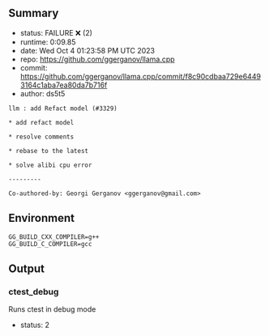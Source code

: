 ## Summary

- status:  FAILURE ❌ (2)
- runtime: 0:09.85
- date:    Wed Oct  4 01:23:58 PM UTC 2023
- repo:    https://github.com/ggerganov/llama.cpp
- commit:  https://github.com/ggerganov/llama.cpp/commit/f8c90cdbaa729e64493164c1aba7ea80da7b716f
- author:  ds5t5
```
llm : add Refact model (#3329)

* add refact model

* resolve comments

* rebase to the latest

* solve alibi cpu error

---------

Co-authored-by: Georgi Gerganov <ggerganov@gmail.com>
```

## Environment

```
GG_BUILD_CXX_COMPILER=g++
GG_BUILD_C_COMPILER=gcc
```

## Output

### ctest_debug

Runs ctest in debug mode
- status: 2
```

```

